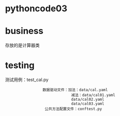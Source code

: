 # pythoncode03
# business
存放的是计算器类
# testing
测试用例：test_cal.py

                     数据驱动文件：加法：data/cal.yaml
                                  减法：data/cal01.yaml 
                                  data/cal02.yaml
                                  data/cal03.yaml
                      公共方法配置文件：conftest.py

